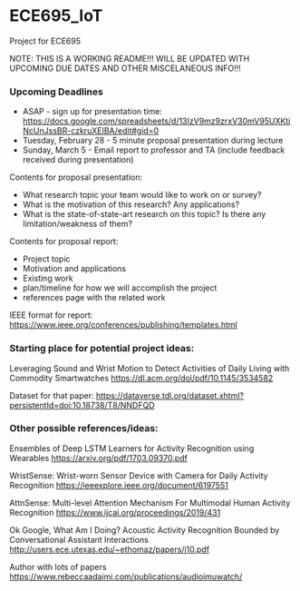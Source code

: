 # ECE695_IoT
Project for ECE695

NOTE: THIS IS A WORKING README!!! WILL BE UPDATED WITH UPCOMING DUE DATES AND OTHER MISCELANEOUS INFO!!!

### Upcoming Deadlines
- ASAP - sign up for presentation time: https://docs.google.com/spreadsheets/d/13IzV9mz9zrxV30mV95UXKtiNcUnJssBR-czkruXEIBA/edit#gid=0
- Tuesday, February 28 - 5 minute proposal presentation during lecture
- Sunday, March 5 - Email report to professor and TA (include feedback received during presentation)

Contents for proposal presentation:
- What research topic your team would like to work on or survey?
- What is the motivation of this research? Any applications?
- What is the state-of-state-art research on this topic? Is there any limitation/weakness of them?

Contents for proposal report:
- Project topic
- Motivation and applications
- Existing work
- plan/timeline for how we will accomplish the project
- references page with the related work

IEEE format for report:
https://www.ieee.org/conferences/publishing/templates.html

### Starting place for potential project ideas:
Leveraging Sound and Wrist Motion to Detect Activities of Daily Living with Commodity Smartwatches
https://dl.acm.org/doi/pdf/10.1145/3534582

Dataset for that paper:
https://dataverse.tdl.org/dataset.xhtml?persistentId=doi:10.18738/T8/NNDFQD

### Other possible references/ideas:
Ensembles of Deep LSTM Learners for Activity Recognition using Wearables
https://arxiv.org/pdf/1703.09370.pdf

WristSense: Wrist-worn Sensor Device with Camera for Daily Activity Recognition
https://ieeexplore.ieee.org/document/6197551

AttnSense: Multi-level Attention Mechanism For Multimodal Human Activity Recognition
https://www.ijcai.org/proceedings/2019/431

Ok Google, What Am I Doing? Acoustic Activity Recognition Bounded by Conversational Assistant Interactions
http://users.ece.utexas.edu/~ethomaz/papers/j10.pdf

Author with lots of papers
https://www.rebeccaadaimi.com/publications/audioimuwatch/

